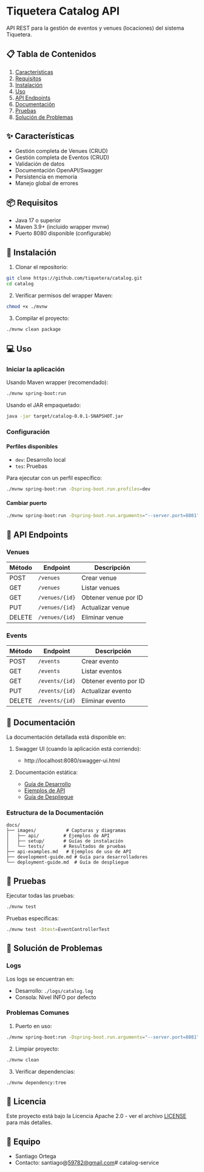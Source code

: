 # Tiquetera Catalog API

API REST para la gestión de eventos y venues (locaciones) del sistema Tiquetera.

## 📋 Tabla de Contenidos
1. [Características](#características)
2. [Requisitos](#requisitos)
3. [Instalación](#instalación)
4. [Uso](#uso)
5. [API Endpoints](#api-endpoints)
6. [Documentación](#documentación)
7. [Pruebas](#pruebas)
8. [Solución de Problemas](#solución-de-problemas)

## ✨ Características

- Gestión completa de Venues (CRUD)
- Gestión completa de Eventos (CRUD)
- Validación de datos
- Documentación OpenAPI/Swagger
- Persistencia en memoria
- Manejo global de errores

## 📦 Requisitos

- Java 17 o superior
- Maven 3.9+ (incluido wrapper mvnw)
- Puerto 8080 disponible (configurable)

## 🚀 Instalación

1. Clonar el repositorio:
```bash
git clone https://github.com/tiquetera/catalog.git
cd catalog
```

2. Verificar permisos del wrapper Maven:
```bash
chmod +x ./mvnw
```

3. Compilar el proyecto:
```bash
./mvnw clean package
```

## 💻 Uso

### Iniciar la aplicación

Usando Maven wrapper (recomendado):
```bash
./mvnw spring-boot:run
```

Usando el JAR empaquetado:
```bash
java -jar target/catalog-0.0.1-SNAPSHOT.jar
```

### Configuración

#### Perfiles disponibles
- `dev`: Desarrollo local
- `tes`: Pruebas

Para ejecutar con un perfil específico:
```bash
./mvnw spring-boot:run -Dspring-boot.run.profiles=dev
```

#### Cambiar puerto
```bash
./mvnw spring-boot:run -Dspring-boot.run.arguments="--server.port=8081"
```

## 🔗 API Endpoints

### Venues

| Método | Endpoint | Descripción |
|--------|----------|-------------|
| POST | `/venues` | Crear venue |
| GET | `/venues` | Listar venues |
| GET | `/venues/{id}` | Obtener venue por ID |
| PUT | `/venues/{id}` | Actualizar venue |
| DELETE | `/venues/{id}` | Eliminar venue |

### Events

| Método | Endpoint | Descripción |
|--------|----------|-------------|
| POST | `/events` | Crear evento |
| GET | `/events` | Listar eventos |
| GET | `/events/{id}` | Obtener evento por ID |
| PUT | `/events/{id}` | Actualizar evento |
| DELETE | `/events/{id}` | Eliminar evento |

## 📖 Documentación

La documentación detallada está disponible en:

1. Swagger UI (cuando la aplicación está corriendo):
   - http://localhost:8080/swagger-ui.html

2. Documentación estática:
   - [Guía de Desarrollo](docs/development-guide.md)
   - [Ejemplos de API](docs/api-examples.md)
   - [Guía de Despliegue](docs/deployment-guide.md)

### Estructura de la Documentación
```
docs/
├── images/           # Capturas y diagramas
│   ├── api/         # Ejemplos de API
│   ├── setup/       # Guías de instalación
│   └── tests/       # Resultados de pruebas
├── api-examples.md   # Ejemplos de uso de API
├── development-guide.md # Guía para desarrolladores
└── deployment-guide.md  # Guía de despliegue
```

## 🧪 Pruebas

Ejecutar todas las pruebas:
```bash
./mvnw test
```

Pruebas específicas:
```bash
./mvnw test -Dtest=EventControllerTest
```

## 🔧 Solución de Problemas

### Logs
Los logs se encuentran en:
- Desarrollo: `./logs/catalog.log`
- Consola: Nivel INFO por defecto

### Problemas Comunes

1. Puerto en uso:
```bash
./mvnw spring-boot:run -Dspring-boot.run.arguments="--server.port=8081"
```

2. Limpiar proyecto:
```bash
./mvnw clean
```

3. Verificar dependencias:
```bash
./mvnw dependency:tree
```

## 📄 Licencia

Este proyecto está bajo la Licencia Apache 2.0 - ver el archivo [LICENSE](LICENSE) para más detalles.

## 👥 Equipo

- Santiago Ortega
- Contacto: santiago@59782@gmail.com# catalog-service
